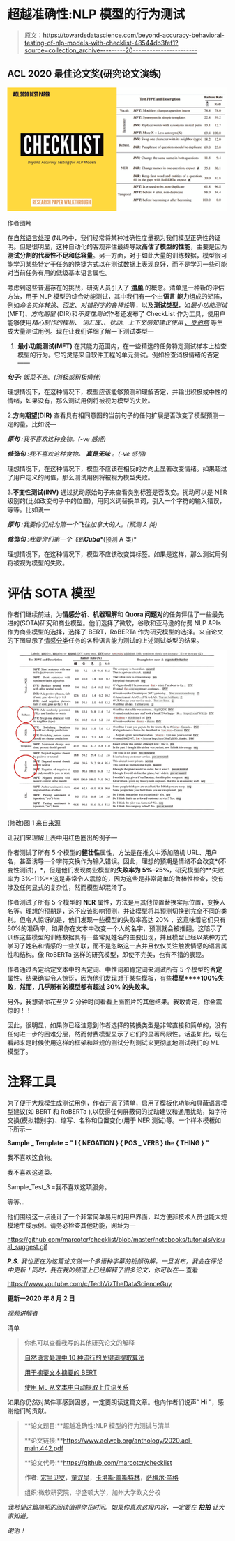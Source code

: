 # 超越准确性:NLP 模型的行为测试

> 原文：<https://towardsdatascience.com/beyond-accuracy-behavioral-testing-of-nlp-models-with-checklist-48544db3fef1?source=collection_archive---------20----------------------->

## ACL 2020 最佳论文奖(研究论文演练)

![](img/c549f55607f9c58efae9ebc307e51340.png)

作者图片

在[自然语言处理](https://en.wikipedia.org/wiki/Natural_language_processing) (NLP)中，我们经常将某种准确性度量视为我们模型正确性的证明。但是很明显，这种自动化的客观评估最终导致**高估了模型的性能**，主要是因为**测试分割的代表性不足和低容量**。另一方面，对于如此大量的训练数据，模型很可能学习某些特定于任务的快捷方式以在测试数据上表现良好，而不是学习一些可能对当前任务有用的低级基本语言属性。

考虑到这些普遍存在的挑战，研究人员引入了 [**清单**](https://github.com/marcotcr/checklist) 的概念。清单是一种新的评估方法，用于 NLP 模型的综合功能测试，其中我们有一个由**语言** **能力**组成的矩阵，例如*命名实体转换*、*否定*、*对错别字的鲁棒性*等，以及**测试类型**，如*最小功能测试* (MFT)、*方向期望* (DIR)和*不变性测试*作者还发布了 CheckList 作为工具，使用户能够使用*精心制作的模板、* *词汇库、*、*扰动*、*上下文感知建议使用* [*、罗伯塔*](https://arxiv.org/pdf/1907.11692.pdf) 等生成大量测试用例。现在让我们详细了解一下测试类型—

1.  **最小功能测试(MFT)** 在其能力范围内，在一些精选的任务特定测试样本上检查模型的行为。它的灵感来自软件工程的单元测试。例如检查消极情绪的否定——

***句子:*** *饭菜不差。(消极或积极情绪)*

理想情况下，在这种情况下，模型应该能够预测和理解否定，并输出积极或中性的情绪，如果没有，那么测试用例将被视为模型的失败。

2.**方向期望(DIR)** 查看具有相同意图的当前句子的任何扩展是否改变了模型预测一定的量。比如说—

***原句*** *:我不喜欢这种食物。(-ve 感悟)*

***修饰句*** *:我不喜欢这种食物。* ***真是无味*** *。(-ve 感悟)*

理想情况下，在这种情况下，模型不应该在相反的方向上显著改变情绪。如果超过了用户定义的阈值，那么测试用例将被视为模型失败。

3.**不变性测试(INV)** 通过扰动原始句子来查看类别标签是否改变。扰动可以是 NER 级别的(比如改变句子中的位置)，用同义词替换单词，引入一个字符的输入错误，等等。比如说—

***原句*** *:我要你们成为第一个飞往加拿大的人。(预测 A 类)*

***修饰句*** *:我要你们第一个飞到****Cuba****(预测 A 类)*

理想情况下，在这种情况下，模型不应该改变类标签。如果是这样，那么测试用例将被视为模型的失败。

# 评估 SOTA 模型

作者们继续前进，为**情感分析**、**机器理解**和 **Quora 问题对**的任务评估了一些最先进的(SOTA)研究和商业模型。他们选择了微软，谷歌和亚马逊的付费 NLP APIs 作为商业模型的选择，选择了 BERT，RoBERTa 作为研究模型的选择。来自论文的下图显示了[情感分类](https://en.wikipedia.org/wiki/Sentiment_analysis)任务的各种语言能力测试的上述测试类型的结果。

![](img/8a85f6c968ad0fbc06ca3960a6d87227.png)

(修改)图 1 来自[来源](https://www.aclweb.org/anthology/2020.acl-main.442.pdf)

让我们来理解上表中用红色圈出的例子—

作者测试了所有 5 个模型的**健壮性**属性，方法是在推文中添加随机 URL、用户名，甚至诱导一个字符交换作为输入错误。因此，理想的预期是情绪不会改变*(不变性测试)，*，但是他们发现商业模型的**失败率为 5%–25%**，研究模型的**失败率为 3%–11%**这是非常令人震惊的，因为这些是非常简单的鲁棒性检查，没有涉及任何显式的复杂性，然而模型却混淆了。

作者测试了所有 5 个模型的 **NER** 属性，方法是用其他位置替换实际位置，变换人名等。理想的预期是，这不应该影响预测，并让模型将其预测切换到完全不同的类别。但令人惊讶的是，他们发现一些模型的失败率高达 20% ，这意味着它们只有 80%的准确率，如果你在文本中改变一个人的名字，预测就会被推翻。这暗示了训练这些模型的训练数据具有一些常见姓名的主要出现，并且模型已经以某种方式学习了姓名和情感的一些关联，而不是忽略这一点并且仅仅关注触发情感的语言属性和结构。像 RoBERTa 这样的研究模型，即使不完美，也有不错的表现。

作者通过否定给定文本中的否定词、中性词和肯定词来测试所有 5 个模型的**否定**属性。结果确实令人惊讶，因为他们发现对于某些模板，有些**模型****100%**失败，然而，几乎所有的模型都有超过 30% 的**失败率。**

另外，我想请你花至少 2 分钟时间看看上面图片的其他结果。我敢肯定，你会震惊的！！

因此，很明显，如果你已经注意到作者选择的转换类型是非常直接和简单的，没有任何进一步的困难分层，然而付费模型显示了它们的显著局限性。话虽如此，现在看起来是时候使用这样的框架和常规的测试分割测试来更彻底地测试我们的 ML 模型了。

# 注释工具

为了便于大规模生成测试用例，作者开源了清单，启用了模板化功能和屏蔽语言模型建议(如 BERT 和 RoBERTa ),以获得任何屏蔽词的扰动建议和通用扰动，如字符交换(模拟错别字)、缩写、名称和位置变化(用于 NER 测试)等。一个样本模板如下所示—

**Sample _ Template = " I { NEGATION } { POS _ VERB } the { THING } "**

我不喜欢这食物。

我不喜欢这道菜。

Sample_Test_3 =我不喜欢这项服务。

等等…

他们围绕这一点设计了一个非常简单易用的用户界面，以方便非技术人员也能大规模地生成示例。请务必检查其他功能，网址为—

<https://github.com/marcotcr/checklist/blob/master/notebooks/tutorials/visual_suggest.gif>  

***P.S.*** *我也正在为这篇论文做一个多语种字幕的视频讲解。一旦发布，我会在评论中更新！同时，我在我的频道上已经解释了很多论文，你可以在—* 查看

<https://www.youtube.com/c/TechVizTheDataScienceGuy>  

**更新—2020 年 8 月 2 日**

*视频讲解者*

清单

> 你也可以查看我写的其他研究论文的解释
> 
> [自然语言处理中 10 种流行的关键词提取算法](https://medium.com/mlearning-ai/10-popular-keyword-extraction-algorithms-in-natural-language-processing-8975ada5750c)
> 
> [用于摘要文本摘要的 BERT](https://medium.com/analytics-vidhya/leveraging-bert-for-extractive-text-summarization-on-lectures-294feb643486)
> 
> [使用 ML 从文本中自动提取上位词关系](https://medium.com/analytics-vidhya/automatic-extraction-of-hypernym-relations-from-text-using-ml-4b04eb33097f)

如果你仍然对某件事感到困惑，一定要朗读这篇文章。也向作者们说声“ **Hi** ”，感谢他们的贡献。

> **论文题目:**超越准确性:NLP 模型的行为测试与清单
> 
> **论文链接:**https://www.aclweb.org/anthology/2020.acl-main.442.pdf
> 
> **论文代号:**https://github.com/marcotcr/checklist
> 
> **作者:** [宏里贝罗](https://www.linkedin.com/in/marcotcr)，[童双吴](https://www.linkedin.com/in/tongshuangwu)，[卡洛斯·盖斯特林](https://homes.cs.washington.edu/~guestrin/)，[萨梅尔·辛格](https://sameersingh.org/)
> 
> 组织:微软研究院，华盛顿大学，加州大学欧文分校

*我希望这篇简短的阅读值得你花时间。如果你喜欢这段内容，一定要在* ***拍拍*** *让大家知道。*

*谢谢！*